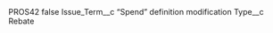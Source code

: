 <?xml version="1.0" encoding="UTF-8"?>
<CustomMetadata xmlns="http://soap.sforce.com/2006/04/metadata" xmlns:xsi="http://www.w3.org/2001/XMLSchema-instance" xmlns:xsd="http://www.w3.org/2001/XMLSchema">
    <label>PROS42</label>
    <protected>false</protected>
    <values>
        <field>Issue_Term__c</field>
        <value xsi:type="xsd:string">“Spend” definition modification</value>
    </values>
    <values>
        <field>Type__c</field>
        <value xsi:type="xsd:string">Rebate</value>
    </values>
</CustomMetadata>
